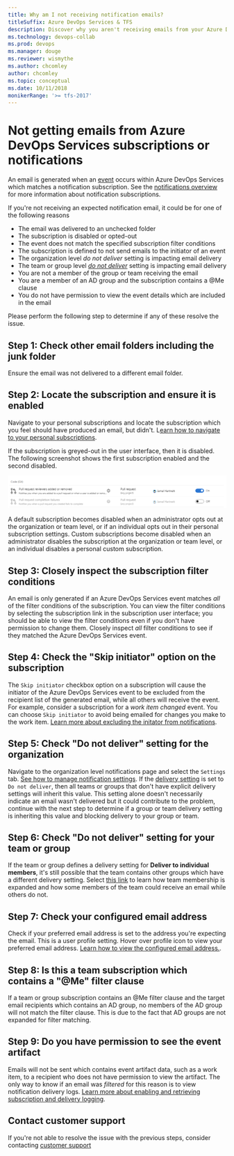 ```yaml
---
title: Why am I not receiving notification emails?
titleSuffix: Azure DevOps Services & TFS 
description: Discover why you aren't receiving emails from your Azure DevOps Services or TFS notification subscriptions and fix it
ms.technology: devops-collab
ms.prod: devops
ms.manager: douge
ms.reviewer: wismythe
ms.author: chcomley
author: chcomley
ms.topic: conceptual
ms.date: 10/11/2018
monikerRange: '>= tfs-2017'
---
```


# Not getting emails from Azure DevOps Services subscriptions or notifications

An email is generated when an [event](oob-supported-event-types.md) occurs within Azure DevOps Services which matches a notification subscription. See the [notifications overview](about-notifications.md) for more information about notification subscriptions.

If you're not receiving an expected notification email, it could be for one of the following reasons

* The email was delivered to an unchecked folder
* The subscription is disabled or opted-out
* The event does not match the specified subscription filter conditions
* The subscription is defined to not send emails to the initiator of an event
* The organization level _do not deliver_ setting is impacting email delivery
* The team or group level [_do not deliver_](troubleshoot-not-getting-email.md#team-and-group-expansion-for-email-recipients) setting is impacting email delivery
* You are not a member of the group or team receiving the email
* You are a member of an AD group and the subscription contains a @Me clause
* You do not have permission to view the event details which are included in the email

Please perform the following step to determine if any of these resolve the issue.

## Step 1: Check other email folders including the junk folder

Ensure the email was not delivered to a different email folder.

## Step 2: Locate the subscription and ensure it is enabled

Navigate to your personal subscriptions and locate the subscription which you feel should have produced an email, but didn't. L[earn how to navigate to your personal subscriptions](navigating-the-ux.md#navigating-to-the-personal-notifications-page).

If the subscription is greyed-out in the user interface, then it is disabled. The following screenshot shows the first subscription enabled and the second disabled.

![subscription disabled](_img/subscription-disabled.png)

A default subscription becomes disabled when an administrator opts out at the organization or team level, or if an individual opts out in their personal subscription settings. Custom subscriptions become disabled when an administrator disables the subscription at the organization or team level, or an individual disables a personal custom subscription.

## Step 3: Closely inspect the subscription filter conditions

An email is only generated if an Azure DevOps Services event matches _all_ of the filter conditions of the subscription. You can view the filter conditions by selecting the subscription link in the subscription user interface; you should be able to view the filter conditions even if you don't have permission to change them. Closely inspect _all_ filter conditions to see if they matched the Azure DevOps Services event.

## Step 4: Check the "Skip initiator" option on the subscription

The `Skip initiator` checkbox option on a subscription will cause the initiator of the Azure DevOps Services event to be excluded from the recipient list of the generated email, while all others will receive the event. For example, consider a subscription for a _work item changed_ event. You can choose `Skip initiator` to avoid being emailed for changes you make to the work item. [Learn more about excluding the initator from notifications](howto-exclude-self-from-email.md).

## Step 5: Check "Do not deliver" setting for the organization

Navigate to the organization level notifications page and select the `Settings` tab. [See how to manage notification settings](howto-manage-organization-notifications-settings.md). If the [delivery setting](troubleshoot-not-getting-email.md#team-and-group-expansion-for-email-recipients) is set to `Do not deliver`, then all teams or groups that don't have explicit delivery settings will inherit this value. This setting alone doesn't necessarily indicate an email wasn't delivered but it could contribute to the problem, continue with the next step to determine if a group or team delivery setting is inheriting this value and blocking delivery to your group or team.

## Step 6: Check "Do not deliver" setting for your team or group

If the team or group defines a delivery setting for **Deliver to individual members**, it's still possible that the team contains other groups which have a different delivery setting. Select [this link](concepts-email-recipients.md) to learn how team membership is expanded and how some members of the team could receive an email while others do not.

## Step 7: Check your configured email address

Check if your preferred email address is set to the address you're expecting the email.  This is a user profile setting.  Hover over profile icon to view your preferred email address. [Learn how to view the configured email address.](../organizations/settings/set-your-preferences.md).

## Step 8: Is this a team subscription which contains a "@Me" filter clause

If a team or group subscription contains an @Me filter clause and the target email recipients which contains an AD group, no members of the AD group will not match the filter clause.  This is due to the fact that AD groups are not expanded for filter matching.

## Step 9: Do you have permission to see the event artifact

Emails will not be sent which contains event artifact data, such as a work item, to a recipient who does not have permission to view the artifact. The only way to know if an email was _filtered_ for this reason is to view notification delivery logs.  [Learn more about enabling and retrieving subscription and delivery logging](howto-use-subscription-logging.md).

## Contact customer support

If you're not able to resolve the issue with the previous steps, consider contacting [customer support](troubleshoot-contact-support.md)